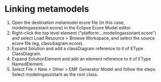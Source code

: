  
# Linking metamodels
 
1. Open the destination metamodel ecore file (in this case, modelingassistant.ecore) in the Eclipse Ecore Model editor.
1. Right-click the top level element ("platform:...modelingassistant.ecore") and select Load Resource > Browse
Workspace, and select the source ecore file (eg, classdiagram.ecore).
1. Expand Solution and add a classDiagram reference to it of EType ClassDiagram.
1. Expand SolutionElement and add an element reference to it of EType NamedElement.
1. Select File > New > Other > EMF Generator Model and follow the steps. Select modelingassistant as the root class.
